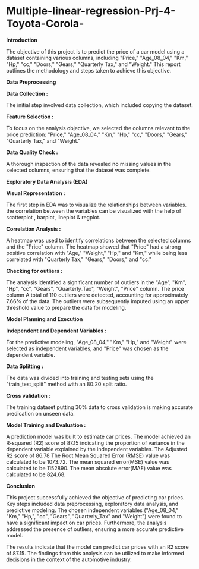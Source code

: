 # Multiple-linear-regression-Prj-4-Toyota-Corola-

**Introduction**

The objective of this project is to predict the price of a car model using a dataset containing various columns, including "Price," "Age_08_04," "Km," "Hp," "cc," "Doors," "Gears," "Quarterly Tax," and "Weight." This report outlines the methodology and steps taken to achieve this objective.

**Data Preprocessing**

**Data Collection :**

The initial step involved data collection, which included copying the dataset.

**Feature Selection :**

To focus on the analysis objective, we selected the columns relevant to the price prediction: "Price," "Age_08_04," "Km," "Hp," "cc," "Doors," "Gears," "Quarterly Tax," and "Weight."

**Data Quality Check :**

A thorough inspection of the data revealed no missing values in the selected columns, ensuring that the dataset was complete.

**Exploratory Data Analysis (EDA)**

**Visual Representation :**

The first step in EDA was to visualize the relationships between variables. the correlation between the variables can be visualized with the help of scatterplot , barplot, lineplot & regplot.

**Correlation Analysis :**

A heatmap was used to identify correlations between the selected columns and the "Price" column. The heatmap showed that "Price" had a strong positive correlation with "Age," "Weight," "Hp," and "Km," while being less correlated with "Quarterly Tax," "Gears," "Doors," and "cc."

**Checking for outliers :**

The analysis identified a significant number of outliers in the "Age", "Km", "Hp", "cc", "Gears", "Quarterly_Tax", "Weight", "Price" column. The price column A total of 110 outliers were detected, accounting for approximately 7.66% of the data. The outliers were subsequently imputed using an upper threshold value to prepare the data for modeling.

**Model Planning and Execution**

**Independent and Dependent Variables :**

For the predictive modeling, "Age_08_04," "Km," "Hp," and "Weight" were selected as independent variables, and "Price" was chosen as the dependent variable.

**Data Splitting :**

The data was divided into training and testing sets using the "train_test_split" method with an 80:20 split ratio.

**Cross validation :**

The training dataset putting 30% data to cross validation is making accurate predication on unseen data.

**Model Training and Evaluation :**

A prediction model was built to estimate car prices. The model achieved an R-squared (R2) score of 87.15 indicating the proportion of variance in the dependent variable explained by the independent variables. The Adjusted R2 score of 86.78 The Root Mean Squared Error (RMSE) value was calculated to be 1073.72. The mean squared error(MSE) value was calculated to be 1152890. The mean absolute error(MAE) value was calculated to be 824.68.

**Conclusion**

This project successfully achieved the objective of predicting car prices. Key steps included data preprocessing, exploratory data analysis, and predictive modeling. The chosen independent variables ("Age_08_04," "Km," "Hp,", "cc", "Gears", "Quarterly_Tax" and "Weight") were found to have a significant impact on car prices. Furthermore, the analysis addressed the presence of outliers, ensuring a more accurate predictive model.

The results indicate that the model can predict car prices with an R2 score of 87.15. The findings from this analysis can be utilized to make informed decisions in the context of the automotive industry.
